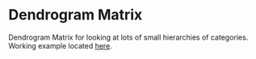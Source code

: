 # Dendrogram Matrix
Dendrogram Matrix for looking at lots of small hierarchies of categories.  Working example located [here](https://harpninja.github.io/dendrogram-matrix/).
